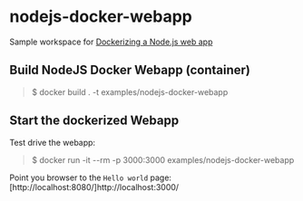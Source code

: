 # nodejs-docker-webapp

Sample workspace for [Dockerizing a Node.js web app](https://nodejs.org/en/docs/guides/nodejs-docker-webapp/)

## Build NodeJS Docker Webapp (container)

> $ docker build . -t examples/nodejs-docker-webapp

## Start the dockerized Webapp

Test drive the webapp:

> $ docker run -it --rm -p 3000:3000 examples/nodejs-docker-webapp

Point you browser to the `Hello world` page:
[http://localhost:8080/]http://localhost:3000/

